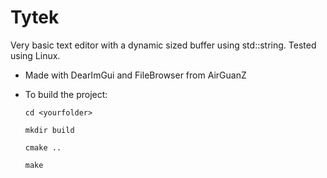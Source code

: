 # Tytek
Very basic text editor with a dynamic sized buffer using std::string.
Tested using Linux.

- Made with DearImGui and FileBrowser from AirGuanZ

- To build the project:

    `cd <yourfolder>`

    `mkdir build`

    `cmake ..`

    `make`

